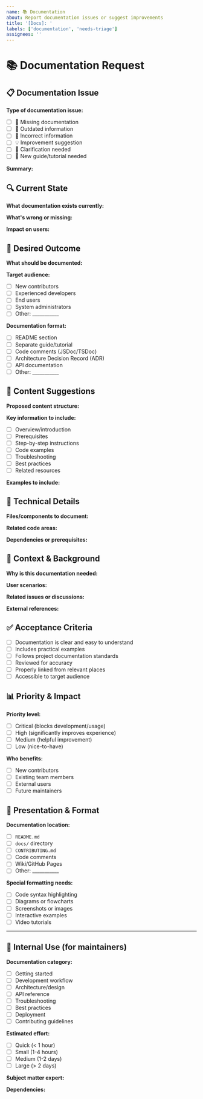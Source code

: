 ```yaml
---
name: 📚 Documentation
about: Report documentation issues or suggest improvements
title: '[Docs]: '
labels: ['documentation', 'needs-triage']
assignees: ''
---
```


# 📚 Documentation Request

## 📋 Documentation Issue

<!-- Describe the documentation problem or improvement needed -->

**Type of documentation issue:**
- [ ] 📝 Missing documentation
- [ ] 🔄 Outdated information
- [ ] 🐛 Incorrect information
- [ ] 💡 Improvement suggestion
- [ ] 🎯 Clarification needed
- [ ] 📖 New guide/tutorial needed

**Summary:**

## 🔍 Current State

**What documentation exists currently:**
<!-- Link to existing documentation or specify "None" -->

**What's wrong or missing:**
<!-- Describe the specific issue -->

**Impact on users:**
<!-- How does this affect people using the documentation? -->

## 🎯 Desired Outcome

**What should be documented:**
<!-- Describe what documentation should exist -->

**Target audience:**
- [ ] New contributors
- [ ] Experienced developers
- [ ] End users
- [ ] System administrators
- [ ] Other: ___________

**Documentation format:**
- [ ] README section
- [ ] Separate guide/tutorial
- [ ] Code comments (JSDoc/TSDoc)
- [ ] Architecture Decision Record (ADR)
- [ ] API documentation
- [ ] Other: ___________

## 📝 Content Suggestions

**Proposed content structure:**
<!-- If you have ideas for how this should be organized -->

**Key information to include:**
- [ ] Overview/introduction
- [ ] Prerequisites
- [ ] Step-by-step instructions
- [ ] Code examples
- [ ] Troubleshooting
- [ ] Best practices
- [ ] Related resources

**Examples to include:**
<!-- Specific examples or use cases to document -->

## 🔧 Technical Details

**Files/components to document:**
<!-- Specific files, functions, or components that need documentation -->

**Related code areas:**
<!-- What parts of the codebase does this documentation relate to? -->

**Dependencies or prerequisites:**
<!-- What do users need to know before using this documentation? -->

## 🔗 Context & Background

**Why is this documentation needed:**
<!-- Explain the motivation -->

**User scenarios:**
<!-- When would someone need this documentation? -->

**Related issues or discussions:**
<!-- Link to related GitHub issues, discussions, or conversations -->

**External references:**
<!-- Links to relevant external documentation, standards, or resources -->

## ✅ Acceptance Criteria

<!-- Define what "done" looks like for this documentation -->

- [ ] Documentation is clear and easy to understand
- [ ] Includes practical examples
- [ ] Follows project documentation standards
- [ ] Reviewed for accuracy
- [ ] Properly linked from relevant places
- [ ] Accessible to target audience

## 📊 Priority & Impact

**Priority level:**
- [ ] Critical (blocks development/usage)
- [ ] High (significantly improves experience)
- [ ] Medium (helpful improvement)
- [ ] Low (nice-to-have)

**Who benefits:**
- [ ] New contributors
- [ ] Existing team members
- [ ] External users
- [ ] Future maintainers

## 🎨 Presentation & Format

**Documentation location:**
- [ ] `README.md`
- [ ] `docs/` directory
- [ ] `CONTRIBUTING.md`
- [ ] Code comments
- [ ] Wiki/GitHub Pages
- [ ] Other: ___________

**Special formatting needs:**
- [ ] Code syntax highlighting
- [ ] Diagrams or flowcharts
- [ ] Screenshots or images
- [ ] Interactive examples
- [ ] Video tutorials

---

## 📝 Internal Use (for maintainers)

**Documentation category:**
- [ ] Getting started
- [ ] Development workflow
- [ ] Architecture/design
- [ ] API reference
- [ ] Troubleshooting
- [ ] Best practices
- [ ] Deployment
- [ ] Contributing guidelines

**Estimated effort:**
- [ ] Quick (< 1 hour)
- [ ] Small (1-4 hours)
- [ ] Medium (1-2 days)
- [ ] Large (> 2 days)

**Subject matter expert:**
<!-- Who should review or contribute to this documentation? -->

**Dependencies:**
<!-- What needs to be completed before this documentation can be written? -->